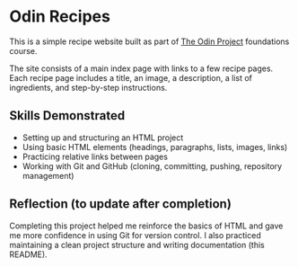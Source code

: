 # Odin Recipes

This is a simple recipe website built as part of [The Odin Project](https://www.theodinproject.com/) foundations course.  

The site consists of a main index page with links to a few recipe pages. Each recipe page includes a title, an image, a description, a list of ingredients, and step-by-step instructions.  

## Skills Demonstrated
- Setting up and structuring an HTML project
- Using basic HTML elements (headings, paragraphs, lists, images, links)
- Practicing relative links between pages
- Working with Git and GitHub (cloning, committing, pushing, repository management)

## Reflection (to update after completion)
Completing this project helped me reinforce the basics of HTML and gave me more confidence in using Git for version control. I also practiced maintaining a clean project structure and writing documentation (this README).

